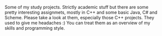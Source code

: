 Some of my study projects. Strictly academic stuff but there are some pretty interesting assignmets, mostly in C++ and some basic Java, C# and Scheme. Please take a look at them, especially those C++ projects. They used to give me headaches :) You can treat them as an overview of my skills and programming style.